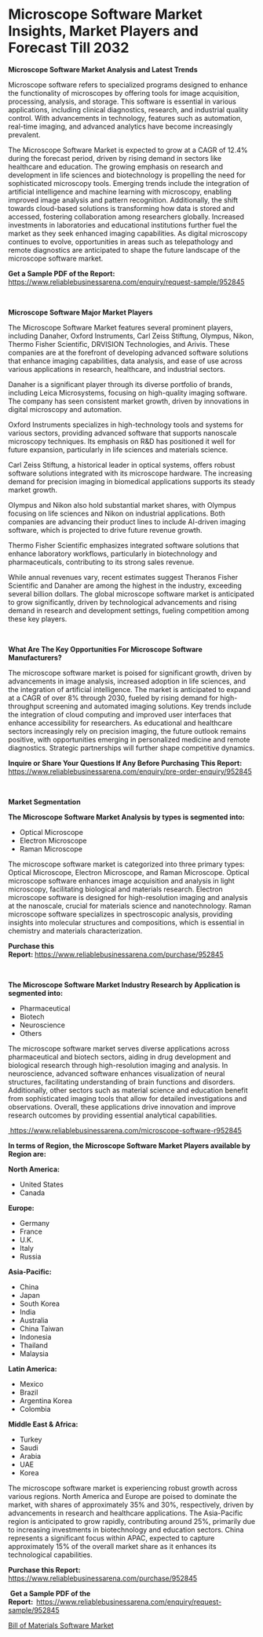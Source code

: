 <p><h1>Microscope Software Market Insights, Market Players and Forecast Till 2032</h1></p><p><strong>Microscope Software Market Analysis and Latest Trends</strong></p>
<p><p>Microscope software refers to specialized programs designed to enhance the functionality of microscopes by offering tools for image acquisition, processing, analysis, and storage. This software is essential in various applications, including clinical diagnostics, research, and industrial quality control. With advancements in technology, features such as automation, real-time imaging, and advanced analytics have become increasingly prevalent.</p><p>The Microscope Software Market is expected to grow at a CAGR of 12.4% during the forecast period, driven by rising demand in sectors like healthcare and education. The growing emphasis on research and development in life sciences and biotechnology is propelling the need for sophisticated microscopy tools. Emerging trends include the integration of artificial intelligence and machine learning with microscopy, enabling improved image analysis and pattern recognition. Additionally, the shift towards cloud-based solutions is transforming how data is stored and accessed, fostering collaboration among researchers globally. Increased investments in laboratories and educational institutions further fuel the market as they seek enhanced imaging capabilities. As digital microscopy continues to evolve, opportunities in areas such as telepathology and remote diagnostics are anticipated to shape the future landscape of the microscope software market.</p></p>
<p><strong>Get a Sample PDF of the Report:&nbsp;</strong> <a href="https://www.reliablebusinessarena.com/enquiry/request-sample/952845?utm_campaign=3189&utm_medium=2&utm_source=Github&utm_content=ia&utm_term=06032025&utm_id=microscope-software">https://www.reliablebusinessarena.com/enquiry/request-sample/952845</a></p>
<p>&nbsp;</p>
<p><strong>Microscope Software Major Market Players</strong></p>
<p><p>The Microscope Software Market features several prominent players, including Danaher, Oxford Instruments, Carl Zeiss Stiftung, Olympus, Nikon, Thermo Fisher Scientific, DRVISION Technologies, and Arivis. These companies are at the forefront of developing advanced software solutions that enhance imaging capabilities, data analysis, and ease of use across various applications in research, healthcare, and industrial sectors.</p><p>Danaher is a significant player through its diverse portfolio of brands, including Leica Microsystems, focusing on high-quality imaging software. The company has seen consistent market growth, driven by innovations in digital microscopy and automation.</p><p>Oxford Instruments specializes in high-technology tools and systems for various sectors, providing advanced software that supports nanoscale microscopy techniques. Its emphasis on R&D has positioned it well for future expansion, particularly in life sciences and materials science.</p><p>Carl Zeiss Stiftung, a historical leader in optical systems, offers robust software solutions integrated with its microscope hardware. The increasing demand for precision imaging in biomedical applications supports its steady market growth.</p><p>Olympus and Nikon also hold substantial market shares, with Olympus focusing on life sciences and Nikon on industrial applications. Both companies are advancing their product lines to include AI-driven imaging software, which is projected to drive future revenue growth.</p><p>Thermo Fisher Scientific emphasizes integrated software solutions that enhance laboratory workflows, particularly in biotechnology and pharmaceuticals, contributing to its strong sales revenue.</p><p>While annual revenues vary, recent estimates suggest Theranos Fisher Scientific and Danaher are among the highest in the industry, exceeding several billion dollars. The global microscope software market is anticipated to grow significantly, driven by technological advancements and rising demand in research and development settings, fueling competition among these key players.</p></p>
<p>&nbsp;</p>
<p><strong>What Are The Key Opportunities For Microscope Software Manufacturers?</strong></p>
<p><p>The microscope software market is poised for significant growth, driven by advancements in image analysis, increased adoption in life sciences, and the integration of artificial intelligence. The market is anticipated to expand at a CAGR of over 8% through 2030, fueled by rising demand for high-throughput screening and automated imaging solutions. Key trends include the integration of cloud computing and improved user interfaces that enhance accessibility for researchers. As educational and healthcare sectors increasingly rely on precision imaging, the future outlook remains positive, with opportunities emerging in personalized medicine and remote diagnostics. Strategic partnerships will further shape competitive dynamics.</p></p>
<p><strong>Inquire or Share Your Questions If Any Before Purchasing This Report:</strong> <a href="https://www.reliablebusinessarena.com/enquiry/pre-order-enquiry/952845?utm_campaign=3189&utm_medium=2&utm_source=Github&utm_content=ia&utm_term=06032025&utm_id=microscope-software">https://www.reliablebusinessarena.com/enquiry/pre-order-enquiry/952845</a></p>
<p>&nbsp;</p>
<p><strong>Market Segmentation</strong></p>
<p><strong>The Microscope Software Market Analysis by types is segmented into:</strong></p>
<p><ul><li>Optical Microscope</li><li>Electron Microscope</li><li>Raman Microscope</li></ul></p>
<p><p>The microscope software market is categorized into three primary types: Optical Microscope, Electron Microscope, and Raman Microscope. Optical microscope software enhances image acquisition and analysis in light microscopy, facilitating biological and materials research. Electron microscope software is designed for high-resolution imaging and analysis at the nanoscale, crucial for materials science and nanotechnology. Raman microscope software specializes in spectroscopic analysis, providing insights into molecular structures and compositions, which is essential in chemistry and materials characterization.</p></p>
<p><strong>Purchase this Report:&nbsp;</strong><a href="https://www.reliablebusinessarena.com/purchase/952845?utm_campaign=3189&utm_medium=2&utm_source=Github&utm_content=ia&utm_term=06032025&utm_id=microscope-software">https://www.reliablebusinessarena.com/purchase/952845</a></p>
<p>&nbsp;</p>
<p><strong>The Microscope Software Market Industry Research by Application is segmented into:</strong></p>
<p><ul><li>Pharmaceutical</li><li>Biotech</li><li>Neuroscience</li><li>Others</li></ul></p>
<p><p>The microscope software market serves diverse applications across pharmaceutical and biotech sectors, aiding in drug development and biological research through high-resolution imaging and analysis. In neuroscience, advanced software enhances visualization of neural structures, facilitating understanding of brain functions and disorders. Additionally, other sectors such as material science and education benefit from sophisticated imaging tools that allow for detailed investigations and observations. Overall, these applications drive innovation and improve research outcomes by providing essential analytical capabilities.</p></p>
<p><a href="https://www.reliablebusinessarena.com/microscope-software-r952845?utm_campaign=3189&utm_medium=2&utm_source=Github&utm_content=ia&utm_term=06032025&utm_id=microscope-software">&nbsp;https://www.reliablebusinessarena.com/microscope-software-r952845</a></p>
<p><strong>In terms of Region, the Microscope Software Market Players available by Region are:</strong></p>
<p>
    <p> <strong> North America: </strong>
        <ul>
            <li>United States</li>
            <li>Canada</li>
        </ul>
        </p> 
    <p> <strong> Europe: </strong>
        <ul>
            <li>Germany</li>
            <li>France</li>
            <li>U.K.</li>
            <li>Italy</li>
            <li>Russia</li>
        </ul>
        </p> 
    <p> <strong> Asia-Pacific: </strong>
        <ul>
            <li>China</li>
            <li>Japan</li>
            <li>South Korea</li>
            <li>India</li>
            <li>Australia</li>
            <li>China Taiwan</li>
            <li>Indonesia</li>
            <li>Thailand</li>
            <li>Malaysia</li>
        </ul>
        </p> 
    <p> <strong> Latin America: </strong>
        <ul>
            <li>Mexico</li>
            <li>Brazil</li>
            <li>Argentina Korea</li>
            <li>Colombia</li>
        </ul>
        </p> 
    <p> <strong> Middle East & Africa: </strong>
        <ul>
            <li>Turkey</li>
            <li>Saudi</li>
            <li>Arabia</li>
            <li>UAE</li>
            <li>Korea</li>
        </ul>
    </p>
    </p>
<p><p>The microscope software market is experiencing robust growth across various regions. North America and Europe are poised to dominate the market, with shares of approximately 35% and 30%, respectively, driven by advancements in research and healthcare applications. The Asia-Pacific region is anticipated to grow rapidly, contributing around 25%, primarily due to increasing investments in biotechnology and education sectors. China represents a significant focus within APAC, expected to capture approximately 15% of the overall market share as it enhances its technological capabilities.</p></p>
<p><strong>Purchase this Report: </strong><a href="https://www.reliablebusinessarena.com/purchase/952845?utm_campaign=3189&utm_medium=2&utm_source=Github&utm_content=ia&utm_term=06032025&utm_id=microscope-software">https://www.reliablebusinessarena.com/purchase/952845</a></p>
<p>&nbsp;<strong>Get a Sample PDF of the Report:&nbsp;&nbsp;</strong><a href="https://www.reliablebusinessarena.com/enquiry/request-sample/952845?utm_campaign=3189&utm_medium=2&utm_source=Github&utm_content=ia&utm_term=06032025&utm_id=microscope-software">https://www.reliablebusinessarena.com/enquiry/request-sample/952845</a></p>
<p><strong></strong></p>
<p><p><a href="https://github.com/mohmodsiason/Market-Research-Report-List-1/blob/main/bill-of-materials-software-market.md?utm_campaign=3189&utm_medium=2&utm_source=Github&utm_content=ia&utm_term=06032025&utm_id=microscope-software">Bill of Materials Software Market</a></p></p>